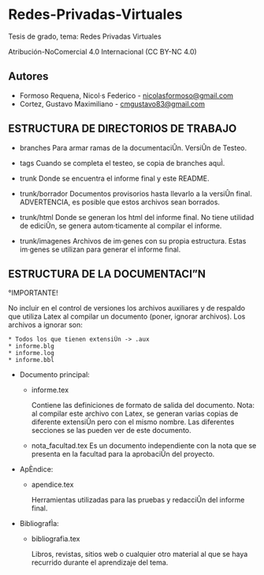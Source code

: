 Redes-Privadas-Virtuales
========================

Tesis de grado, tema: Redes Privadas Virtuales

Atribución-NoComercial 4.0 Internacional (CC BY-NC 4.0)

Autores
-------

* Formoso Requena, Nicol·s Federico - nicolasformoso@gmail.com
* Cortez, Gustavo Maximiliano - cmgustavo83@gmail.com

ESTRUCTURA DE DIRECTORIOS DE TRABAJO
------------------------------------

* branches		Para armar ramas de la documentaciÛn. VersiÛn de Testeo.

* tags			Cuando se completa el testeo, se copia de branches aquÌ.

* trunk			Donde se encuentra el informe final y este README.

* trunk/borrador	Documentos provisorios hasta llevarlo a la versiÛn final. 					ADVERTENCIA, es posible que estos archivos sean borrados.

* trunk/html		Donde se generan los html del informe final. No tiene utilidad 					de ediciÛn, se genera autom·ticamente al compilar el informe.

* trunk/imagenes	Archivos de im·genes con su propia estructura. Estas im·genes 
			se utilizan para generar el informe final.


ESTRUCTURA DE LA DOCUMENTACI”N
------------------------------

°IMPORTANTE!

No incluir en el control de versiones los archivos auxiliares y de 
respaldo que utiliza Latex al compilar un documento (poner, ignorar archivos). 
Los archivos a ignorar son:
	
	* Todos los que tienen extensiÛn -> .aux
	* informe.blg
	* informe.log
	* informe.bbl

* Documento principal: 

	- informe.tex

		Contiene las definiciones de formato de salida del documento. 
		Nota: al compilar este archivo con Latex, se generan varias 
		copias de diferente extensiÛn pero con el mismo nombre.
		Las diferentes secciones se las pueden ver de este documento.

	- nota_facultad.tex
		Es un documento independiente con la nota que se presenta en 
		la facultad para la aprobaciÛn del proyecto.

* ApÈndice:

	- apendice.tex

		Herramientas utilizadas para las pruebas y redacciÛn del 
		informe final.

* BibliografÌa:

	- bibliografia.tex

		Libros, revistas, sitios web o cualquier otro material al que se 
		haya recurrido durante el aprendizaje del tema.
